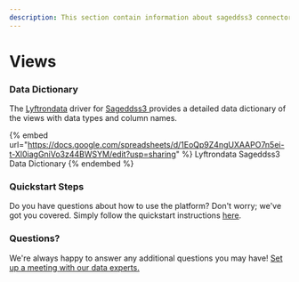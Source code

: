 ```yaml
---
description: This section contain information about sageddss3 connector views information
---
```


# Views

### Data Dictionary

The [Lyftrondata](https://www.lyftrondata.com/) driver for [Sageddss3](https://www.lyftrondata.com/integration/Sageddss3/)[ ](https://www.lyftrondata.com/integration/sageddss3/)provides a detailed data dictionary of the views with data types and column names.

{% embed url="https://docs.google.com/spreadsheets/d/1EoQp9Z4ngUXAAPO7n5ei-t-Xl0iagGniVo3z44BWSYM/edit?usp=sharing" %}
Lyftrondata Sageddss3 Data Dictionary
{% endembed %}

### Quickstart Steps

Do you have questions about how to use the platform? Don't worry; we've got you covered. Simply follow the quickstart instructions [here](../../../../quickstart-steps.md).

### Questions? <a href="#questions" id="questions"></a>

We're always happy to answer any additional questions you may have! [Set up a meeting with our data experts.](https://www.lyftrondata.com/book-a-meeting/)


